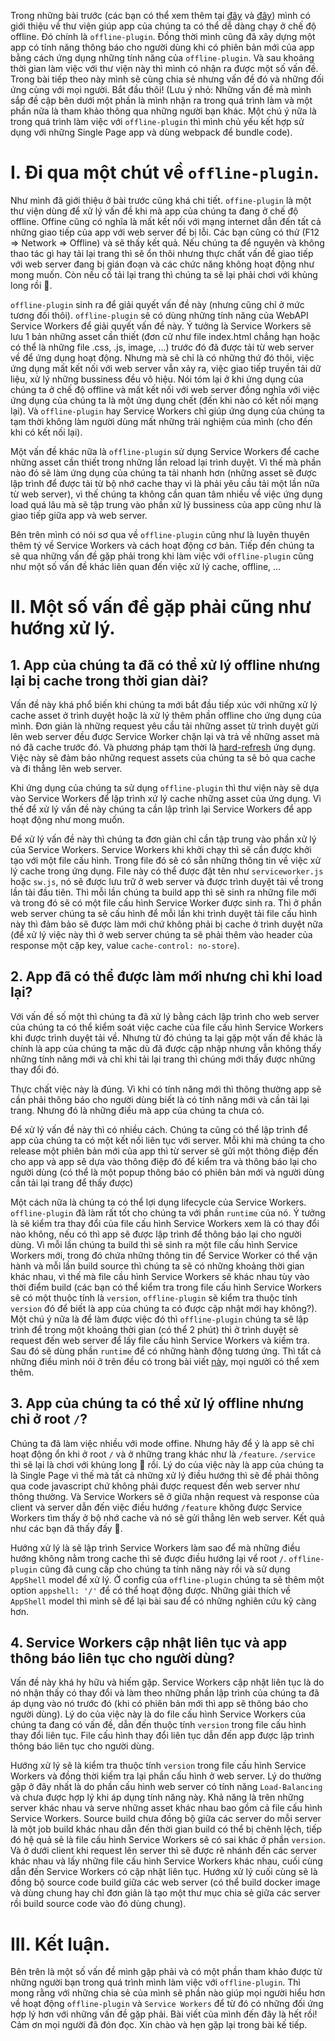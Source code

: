 Trong những bài trước (các bạn có thể xem thêm tại [đây](https://viblo.asia/p/gioi-thieu-plugin-webpack-dung-trong-viec-xu-ly-offline-Do7546LBZM6) và [đây](https://viblo.asia/p/offline-plugin-tao-thong-bao-khi-webapp-co-cap-nhat-moi-Do754P8e5M6)) mình có giới thiệu về thư viện giúp app của chúng ta có thể dễ dàng chạy ở chế độ offline. Đó chính là `offline-plugin`. Đồng thời mình cũng đã xây dựng một app có tính năng thông báo cho người dùng khi có phiên bản mới của app bằng cách ứng dụng những tính năng của `offline-plugin`. Và sau khoảng thời gian làm việc với thư viện này thì mình có nhận ra được một số vấn đề. Trong bài tiếp theo này mình sẽ cùng chia sẻ nhưng vấn đề đó và những đối ứng cùng với mọi người. Bắt đầu thôi! (Lưu ý nhỏ: Những vấn đề mà mình sắp đề cập bên dưới một phần là mình nhận ra trong quá trình làm và một phần nữa là tham khảo thông qua những người bạn khác. Một chú ý nữa là trong quá trình làm việc với `offline-plugin` thì mình chủ yếu kết hợp sử dụng với những Single Page app và dùng webpack để bundle code).

# I. Đi qua một chút về `offline-plugin`.
Như mình đã giới thiệu ở bài trước cũng khá chi tiết. `offine-plugin` là một thư viện dùng để xử lý vấn đề khi mà app của chúng ta đang ở chế độ offline. Offine cũng có nghĩa là mất kết nối với mạng internet dẫn đến tất cả những giao tiếp của app với web server đề bị lỗi.
Các bạn cũng có thử (F12 => Network => Offline) và sẽ thấy kết quả. Nếu chúng ta để nguyên và không thao tác gì hay tải lại trang thì sẽ ổn thôi nhưng thực chất vấn đề giao tiếp với web server đang bị gián đoạn và các chức năng không hoạt động như mong muốn. Còn nếu cố tải lại trang thì chúng ta sẽ lại phải chơi với khủng long rồi :dragon_face:.

`offline-plugin` sinh ra để giải quyết vấn đề này (nhưng cũng chỉ ở mức tương đối thôi). `offline-plugin` sẽ có dùng những tính năng của WebAPI Service Workers để giải quyết vấn đề này. Ý tưởng là Service Workers sẽ lưu 1 bản những asset cần thiết (đơn cử như file index.html chẳng hạn hoặc có thể là những file .css, .js, image, ...) trước đó đã được tải từ web server về để ứng dụng hoạt động. Nhưng mà sẽ chỉ là có những thứ đó thôi, việc ứng dụng mất kết nối với web server vẫn xảy ra, việc giao tiếp truyền tải dữ liệu, xử lý những bussiness đều vô hiệu. Nói tóm lại ở khi ứng dụng của chúng ta ở chế độ offline và mất kết nối với web server đồng nghĩa với việc ứng dụng của chúng ta là một ứng dụng chết (đến khi nào có kết nối mạng lại). Và `offline-plugin` hay Service Workers chỉ giúp ứng dụng của chúng ta tạm thời không làm người dùng mất những trải nghiệm của mình (cho đến khi có kết nối lại).

Một vấn đề khác nữa là `offline-plugin` sử dụng Service Workers để cache những asset cần thiết trong những lần reload lại trình duyệt. Vì thế mà phần nào đó sẽ làm ứng dụng của chúng ta tải nhanh hơn (những asset sẽ được lập trình để được tải từ bộ nhớ cache thay vì là phải yêu cầu tải một lần nữa từ web server), vì thế chúng ta không cần quan tâm nhiều về việc ứng dụng load quá lâu mà sẽ tập trung vào phần xử lý bussiness của app cũng như là giao tiếp giữa app và web server.

Bên trên mình có nói sơ qua về `offline-plugin` cũng như là luyên thuyên thêm tý về Service Workers và cách hoạt động cơ bản. Tiếp đến chúng ta sẽ qua những vấn đề gặp phải trong khi làm việc với `offline-plugin` cũng như một số vấn đề khác liên quan đến việc xử lý cache, offline, ...
# II. Một số vấn đề gặp phải cũng như hướng xử lý.
## 1. App của chúng ta đã có thể xử lý offline nhưng lại bị cache trong thời gian dài?
Vấn đề này khá phổ biến khi chúng ta mới bắt đầu tiếp xúc với những xử lý cache asset ở trình duyệt hoặc là xử lý thêm phần offline cho ứng dụng của mình. Đơn giản là những request yêu cầu tải những asset từ trình duyệt gửi lên web server đều được Service Worker chặn lại và trả về những asset mà nó đã cache trước đó. Và phương pháp tạm thời là [hard-refresh](https://help.packback.co/hc/en-us/articles/360003031611-How-can-I-hard-refresh-my-browser-) ứng dụng. Việc này sẽ đảm bảo những request assets của chúng ta sẽ bỏ qua cache và đi thẳng lên web server.

Khi ứng dụng của chúng ta sử dụng `offline-plugin` thì thư viện này sẽ dựa vào  Service Workers để lập trình xứ lý cache những asset của ứng dụng. Vì thế để xử lý vấn đề này chúng ta cần lập trình lại Service Workers để app hoạt động như mong muốn.

Để xử lý vấn đề này thì chúng ta đơn giản chỉ cần tập trung vào phần xử lý của Service Workers. Service Workers khi khởi chạy thì sẽ cần được khởi tạo với một file cấu hình. Trong file đó sẽ có sẵn những thông tin về việc xử lý cache trong ứng dụng. File này có thể được đặt tên như `serviceworker.js` hoặc `sw.js`, nó sẽ được lưu trữ ở web server và được trình duyệt tải về trong lần tài đầu tiên. Thì mỗi lần chúng ta build app thì sẽ sinh ra những file mới và trong đó sẽ có một file cấu hình Service Worker được sinh ra. Thì ở phần web server chúng ta sẽ cấu hình để mỗi lần khi trình duyệt tải file cấu hình này thì đảm bảo sẽ được làm mới chứ không phải bị cache ở trình duyệt nữa (để xử lý việc này thì ở web server chúng ta sẽ phải thêm vào header của response một cặp key, value `cache-control: no-store`).

## 2. App đã có thể được làm mới nhưng chỉ khi load lại?
Với vấn đề số một thì chúng ta đã xử lý bằng cách lập trình cho web server của chúng ta có thể kiểm soát việc cache của file cấu hình Service Workers khi được trình duyệt tải về. Nhưng từ đó chúng ta lại gặp một vấn đề khác là chính là app của chúng ta mặc dù đã được cập nhập nhưng vẫn không thấy những tính năng mới và chỉ khi tải lại trang thì chúng mới thấy được những thay đổi đó.

Thực chất việc này là đúng. Vì khi có tính năng mới thì thông thường app sẽ cần phải thông báo cho người dùng biết là có tính năng mới và cần tải lại trang. Nhưng đó là những điều mà app của chúng ta chưa có.

Để xử lý vấn đề này thì có nhiều cách. Chúng ta cũng có thể lập trình để app của chúng ta có một kết nối liên tục với server. Mỗi khi mà chúng ta cho release một phiên bản mới của app thì từ server sẽ gửi một thông điệp đến cho app và app sẽ dựa vào thông điệp đó để kiểm tra và thông báo lại cho người dùng (có thể là một popup thông báo có phiên bản mới và người dùng cần tải lại trang để thấy được)

Một cách nữa là chúng ta có thể lợi dụng lifecycle của Service Workers. `offline-plugin` đã làm rất tốt cho chúng ta với phần `runtime` của nó. Ý tưởng là sẽ kiểm tra thay đổi của file cấu hình Service Workers xem là có thay đổi nào không, nếu có thì app sẽ được lập trình để thông báo lại cho người dùng. Vì mỗi lần chúng ta build thì sẽ sinh ra một file cấu hình Service Workers mới, trong đó chứa những thông tin để Service Worker có thể vận hành và mỗi lần build source thì chúng ta sẽ có những khoảng thời gian khác nhau, vì thế mà file cầu hình Service Workers sẽ khác nhau tùy vào thời điểm build (các bạn có thể kiểm tra trong file cấu hình Service Workers sẽ có một thuộc tính là `version`, `offline-plugin` sẽ kiểm tra thuộc tính `version` đó để biết là app của chúng ta có được cập nhật mới hay không?). Một chú ý nữa là để làm được việc đó thì `offline-plugin` chúng ta sẽ lập trình để trong một khoảng thời gian (có thể 2 phút) thì ở trình duyệt sẽ request đến web server để lấy file cấu hình Service Workers và kiếm tra. Sau đó sẽ dùng phần `runtime` để có những hành động tương ứng. Thì tất cả những điều mình nói ở trên đều có trong bài viết [này](https://viblo.asia/p/offline-plugin-tao-thong-bao-khi-webapp-co-cap-nhat-moi-Do754P8e5M6), mọi người có thể xem thêm.

## 3. App của chúng ta có thể xử lý offline nhưng chỉ ở root `/`?
Chúng ta đã làm việc nhiều với mode offine. Nhưng hãy để ý là app sẽ chỉ hoạt động ổn khi ở root `/` và ở những trang khác như là `/feature`. `/service` thì sẽ lại là chơi với khủng long :dragon_face: rồi. Lý do của việc này là app của chúng ta là Single Page vì thế mà tất cả những xử lý điều hướng thì sẽ đề phải thông qua code javascript chứ không phải được request đến web server như thông thường. Và Service Workers sẽ ở giữa nhận request và response của client và server dẫn đến việc điều hướng `/feature` không được Service Workers tìm thấy ở bộ nhớ cache và nó sẽ gửi thẳng lên web server. Kết quả như các bạn đã thấy đấy :dragon_face:.

Hướng xử lý là sẽ lập trình Service Workers làm sao để mà những điều hướng không nằm trong cache thì sẽ được điều hướng lại vể root `/`. `offline-plugin` cũng đã cung cấp cho chúng ta tính năng này rồi và sử dụng `AppShell` model để xử lý. Ở config của `offline-plugin` chúng ta sẽ thêm một option `appshell: '/'` để có thể hoạt động được. Những giải thích về `AppShell` model thì mình sẽ để lại bài sau để có những nghiên cứu kỹ càng hơn.

## 4. Service Workers cập nhật liên tục và app thông báo liên tục cho người dùng?
Vấn đề này khá hy hữu và hiếm gặp. Service Workers cập nhật liên tục là do nó nhận thấy có thay đổi và làm theo những phần lập trình của chúng ta đã áp dụng vào nó trước đó (khi có phiên bản mới thì app sẽ thông báo cho người dùng). Lý do của việc này là do file cấu hình Service Workers của chúng ta đang có vấn đề, dẫn đến thuộc tính `version` trong file cấu hình thay đổi liên tục. File cấu hình thay đổi liên tục dẫn đến app được lập trình thông báo liên tục cho người dùng.

Hướng xử lý sẽ là kiểm tra thuộc tính `version` trong file cấu hình Service Workers và đồng thời kiếm tra lại phần cấu hình ở web server. Lý do thường gặp ở đây nhất là do phần cấu hình web server có tính năng `Load-Balancing` và chưa được hợp lý khi áp dụng tính năng này. Khả năng là trên những server khác nhau và serve những asset khác nhau bao gồm cả file cấu hình Service Workers. Source build chưa đồng bộ giữa các server do mỗi server là một job build khác nhau dẫn đến thời gian build có thể bị chênh lệch, tiếp đó hệ quả sẽ là file cấu hình Service Workers sẽ có sai khác ở phần `version`. Và ở dưới client khi request lên server thì sẽ được rẽ nhánh đến các server khác nhau và lấy những file cấu hình Service Workers khác nhau, cuối cùng dẫn đến Service Workers có cập nhật liên tục. Hướng xử lý cuối cùng sẽ là đồng bộ source code build giữa các web server (có thể build docker image và dùng chung hay chỉ đơn giản là tạo một thư mục chia sẻ giữa các server rồi build source code vào đó dùng chung).
# III. Kết luận.
Bên trên là một số vấn đề mình gặp phải và có một phần tham khảo được từ những người bạn trong quá trình mình làm việc với `offline-plugin`. Thì mong rằng với những chia sẻ của mình sẽ phần nào giúp mọi người hiểu hơn về hoạt động `offline-plugin` và `Service Workers` để từ đó có những đối ứng hợp lý hơn với những vấn đề gặp phải. Bài viết của mình đến đây là hết rồi! Cảm ơn mọi người đã đón đọc. Xin chào và hẹn gặp lại trong bài kế tiếp.